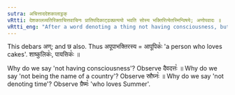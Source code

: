 ```yaml
---
sutra: अचित्ताददेशकालाट्ठक्
vRtti: देशकालव्यतिरिक्ताचित्तवाचिनः प्रातिपदिकाट्ढक्प्रत्ययो भवति सोस्य भक्तिरित्येतस्मिन्विषये; अणोपवादः ॥
vRtti_eng: "After a word denoting a thing not having consciousness, but not being the name of a country or time, the affix ठक् is employed, in the sense of 'this is his object of devotion or love'."
---
```

This debars अण्; and छ also. Thus अपूपाभक्तिरस्य = आपूपिकः꣡ 'a person who loves cakes'. शाष्कुलिकः꣡, पायसिकः꣡ ॥

Why do we say 'not having consciousness'? Observe दैवदत्तः꣡ ॥ Why do we say 'not being the name of a country'? Observe स्रौघ्नः꣡ ॥ Why do we say 'not denoting time'? Observe ग्रैष्मः꣡ 'who loves Summer'.
